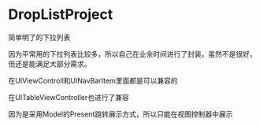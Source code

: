 # DropListProject
简单明了的下拉列表

因为平常用的下拉列表比较多，所以自己在业余时间进行了封装。虽然不是很好，但还是能满足大部分需求。

在UIViewControll和UINavBarItem里面都是可以兼容的

在UITableViewController也进行了兼容

因为是采用Model的Present跳转展示方式，所以只能在视图控制器中展示


